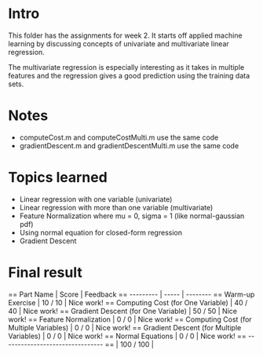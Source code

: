 # Intro

This folder has the assignments for week 2. It starts off applied machine learning by discussing concepts of univariate and multivariate linear regression. 

The multivariate regression is especially interesting as it takes in multiple features and the regression gives a good prediction using the training data sets. 

# Notes
  - computeCost.m and computeCostMulti.m use the same code
  - gradientDescent.m and gradientDescentMulti.m use the same code

# Topics learned
  - Linear regression with one variable (univariate)
  - Linear regression with more than one variable (multivariate)
  - Feature Normalization where mu = 0, sigma = 1 (like normal-gaussian pdf)
  - Using normal equation for closed-form regression
  - Gradient Descent 

# Final result

==                                   Part Name |     Score | Feedback
==                                   --------- |     ----- | --------
==                            Warm-up Exercise |  10 /  10 | Nice work!
==           Computing Cost (for One Variable) |  40 /  40 | Nice work!
==         Gradient Descent (for One Variable) |  50 /  50 | Nice work!
==                       Feature Normalization |   0 /   0 | Nice work!
==     Computing Cost (for Multiple Variables) |   0 /   0 | Nice work!
==   Gradient Descent (for Multiple Variables) |   0 /   0 | Nice work!
==                            Normal Equations |   0 /   0 | Nice work!
==                                   --------------------------------
==                                             | 100 / 100 | 
